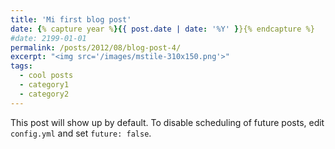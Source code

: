 ```yaml
---
title: 'Mi first blog post'
date: {% capture year %}{{ post.date | date: '%Y' }}{% endcapture %}
#date: 2199-01-01
permalink: /posts/2012/08/blog-post-4/
excerpt: "<img src='/images/mstile-310x150.png'>"
tags:
  - cool posts
  - category1
  - category2
---
```


This post will show up by default. To disable scheduling of future posts, edit `config.yml` and set `future: false`. 
